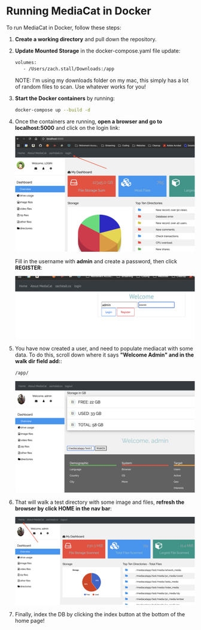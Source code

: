# Running MediaCat in Docker

To run MediaCat in Docker, follow these steps:

1. **Create a working directory** and pull down the repository.

2. **Update Mounted Storage** in the docker-compose.yaml file update:

   ```bash
   volumes:
      - /Users/zach.stall/Downloads:/app
   ```
   NOTE: I'm using my downloads folder on my mac, this simply has a lot of random files to scan. Use whatever works for you!

3. **Start the Docker containers** by running:

   ```bash
   docker-compose up --build -d
   ```

4. Once the containers are running, **open a browser and go to localhost:5000** and click on the login link:

   ![alt text](https://github.com/zstall/es-mediacat-docker/blob/master/media/localhostclicklogin.png?raw=true)

   Fill in the username with **admin** and create a password, then click **REGISTER**:

   ![alt text](https://github.com/zstall/es-mediacat-docker/blob/master/media/adminuser.png?raw=true)



5. You have now created a user, and need to populate mediacat with some data. To do this, scroll down where it says **"Welcome Admin" and in the walk dir field add:**:

   ```bash
   /app/
   ```

   ![alt text](https://github.com/zstall/es-mediacat-docker/blob/master/media/walkdir.png?raw=true)

6. That will walk a test directory with some image and files, **refresh the browser by click HOME in the nav bar**:

   ![alt text](https://github.com/zstall/es-mediacat-docker/blob/master/media/navbar.png?raw=true)

7. Finally, index the DB by clicking the index button at the bottom of the home page!
